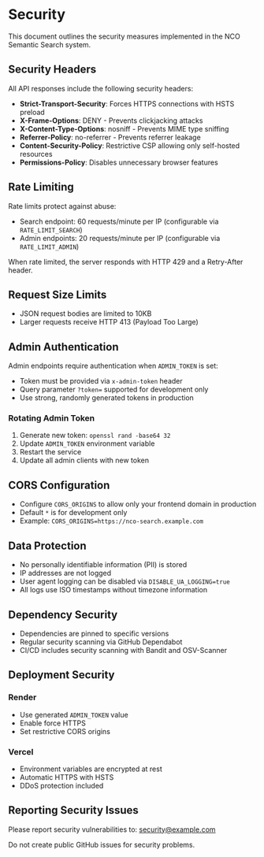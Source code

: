 # Security

This document outlines the security measures implemented in the NCO Semantic Search system.

## Security Headers

All API responses include the following security headers:

- **Strict-Transport-Security**: Forces HTTPS connections with HSTS preload
- **X-Frame-Options**: DENY - Prevents clickjacking attacks
- **X-Content-Type-Options**: nosniff - Prevents MIME type sniffing
- **Referrer-Policy**: no-referrer - Prevents referrer leakage
- **Content-Security-Policy**: Restrictive CSP allowing only self-hosted resources
- **Permissions-Policy**: Disables unnecessary browser features

## Rate Limiting

Rate limits protect against abuse:

- Search endpoint: 60 requests/minute per IP (configurable via `RATE_LIMIT_SEARCH`)
- Admin endpoints: 20 requests/minute per IP (configurable via `RATE_LIMIT_ADMIN`)

When rate limited, the server responds with HTTP 429 and a Retry-After header.

## Request Size Limits

- JSON request bodies are limited to 10KB
- Larger requests receive HTTP 413 (Payload Too Large)

## Admin Authentication

Admin endpoints require authentication when `ADMIN_TOKEN` is set:

- Token must be provided via `x-admin-token` header
- Query parameter `?token=` supported for development only
- Use strong, randomly generated tokens in production

### Rotating Admin Token

1. Generate new token: `openssl rand -base64 32`
2. Update `ADMIN_TOKEN` environment variable
3. Restart the service
4. Update all admin clients with new token

## CORS Configuration

- Configure `CORS_ORIGINS` to allow only your frontend domain in production
- Default `*` is for development only
- Example: `CORS_ORIGINS=https://nco-search.example.com`

## Data Protection

- No personally identifiable information (PII) is stored
- IP addresses are not logged
- User agent logging can be disabled via `DISABLE_UA_LOGGING=true`
- All logs use ISO timestamps without timezone information

## Dependency Security

- Dependencies are pinned to specific versions
- Regular security scanning via GitHub Dependabot
- CI/CD includes security scanning with Bandit and OSV-Scanner

## Deployment Security

### Render
- Use generated `ADMIN_TOKEN` value
- Enable force HTTPS
- Set restrictive CORS origins

### Vercel
- Environment variables are encrypted at rest
- Automatic HTTPS with HSTS
- DDoS protection included

## Reporting Security Issues

Please report security vulnerabilities to: security@example.com

Do not create public GitHub issues for security problems.